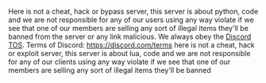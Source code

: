 Here is not a cheat, hack or bypass server, this server is about python, code and we are not responsible for any of our users using any way violate if we see that one of our members are selling any sort of illegal items they'll be banned from the server or any link malicious. We always obey the [Discord TOS](https://discord.com/terms). 
Terms of Discord:  https://discord.com/terms
here is not a cheat, hack or exploit server, this server is about lua, code and we are not responsible for any of our clients using any way violate if we see that one of our members are selling any sort of illegal items they'll be banned  
